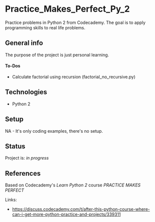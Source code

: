 # Practice_Makes_Perfect_Py_2
Practice problems in Python 2 from Codecademy.  The goal is to apply programming skills to real life problems.

## General info
The purpose of the project is just personal learning.  

#### To-Dos
* Calculate factorial using recursion (factorial_no_recursive.py)

## Technologies
* Python 2

## Setup
NA - It's only coding examples, there's no setup.

## Status
Project is: _in progress_

## References
Based on Codecademy's _Learn Python 2_ course _PRACTICE MAKES PERFECT_

Links: 
* https://discuss.codecademy.com/t/after-this-python-course-where-can-i-get-more-python-practice-and-projects/339311
